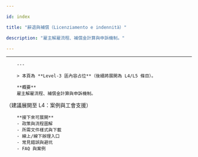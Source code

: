 ---
id: index
title: "辭退與補償（Licenziamento e indennità）"
description: "雇主解雇流程、補償金計算與申訴機制。"
---

---
        ---

        > 本頁為 **Level-3 區內容占位**（後續將展開為 L4/L5 條目）。

        **概要**
        雇主解雇流程、補償金計算與申訴機制。
（建議展開至 L4：案例與工會支援）

        **接下來可展開**
        - 政策與流程圖解
        - 所需文件樣式與下載
        - 線上/線下辦理入口
        - 常見錯誤與避坑
        - FAQ 與案例
